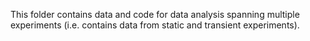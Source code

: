 This folder contains data and code for data analysis spanning multiple experiments (i.e. contains data from static and transient experiments).
